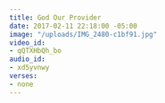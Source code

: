 ```yaml
---
title: God Our Provider
date: 2017-02-11 22:18:00 -05:00
image: "/uploads/IMG_2480-c1bf91.jpg"
video_id:
- qQTXHbQh_bo
audio_id:
- xd5yvnwy
verses:
- none
---
```


